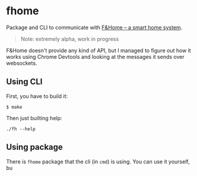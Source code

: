 # fhome

Package and CLI to communicate with [F&Home – a smart home
system](https://www.fhome.pl).

> Note: extremely alpha, work in progress

F&Home doesn't provide any kind of API, but I managed to figure out how it works
using Chrome Devtools and looking at the messages it sends over websockets.

## Using CLI

First, you have to build it:

```
$ make
```

Then just builting help:

```
./fh --help
```

## Using package

There is `fhome` package that the cli (in `cmd`) is using. You can use it
yourself, bu
